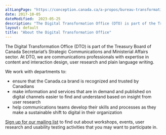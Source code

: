 ```yaml
---
altLangPage: "https://conception.canada.ca/a-propos/bureau-transformation-numerique.html"
date: 2017-10-05
dateModified:  2023-05-25
description: "The Digital Transformation Office (DTO) is part of the Treasury Board of Canada Secretariat’s Strategic Communications and Ministerial Affairs sector."
layout: default
title: "About the Digital Transformation Office"
---
```

<p>The Digital Transformation Office (DTO) is part of the Treasury Board of Canada Secretariat’s Strategic Communications and Ministerial Affairs sector. At DTO, we are communications professionals with expertise in content and interaction design, user research and plain language writing.</p>
<p>We work with departments to:</p>
<ul>
  <li>ensure that the Canada.ca brand is recognized and trusted by Canadians </li>
  <li>make information and services that are in demand and published on digital channels easier to find and understand based on insight from user research </li>
  <li>help communications teams develop their skills and processes as they make a sustainable shift to digital in their organization </li>
</ul>
<p><a href="{{ site.urlblogca }}/pages/signup.html">Sign up for our mailing list</a> to find out about workshops, events, user research and usability testing activities that you may want to participate in.</p>
